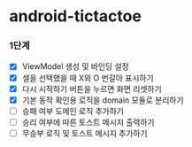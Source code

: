 # android-tictactoe

### 1단계
- [x] ViewModel 생성 및 바인딩 설정
- [x] 셀을 선택했을 때 X와 O 번갈아 표시하기
- [x] 다시 시작하기 버튼을 누르면 화면 리셋하기
- [x] 기본 동작 확인용 로직을 domain 모듈로 분리하기
- [ ] 승패 여부 도메인 로직 추가하기
- [ ] 승리 여부에 따른 토스트 메시지 출력하기
- [ ] 무승부 로직 및 토스트 메시지 추가하기